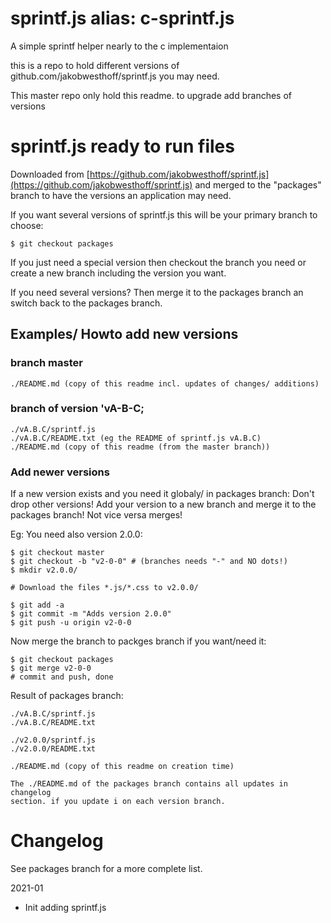 # sprintf.js alias: c-sprintf.js

A simple sprintf helper nearly to the c implementaion

this is a repo to hold different versions of github.com/jakobwesthoff/sprintf.js
you may need.

This master repo only hold this readme. to upgrade add branches of versions


# sprintf.js ready to run files

Downloaded from [https://github.com/jakobwesthoff/sprintf.js](https://github.com/jakobwesthoff/sprintf.js) 
and merged to the "packages" branch to have the versions an application may need.

If you want several versions of sprintf.js this will be your primary branch to choose:

    $ git checkout packages

If you just need a special version then checkout the branch you need or create
a new branch including the version you want.

If you need several versions? Then merge it to the packages branch an switch
back to the packages branch.



## Examples/ Howto add new versions


### branch master

    ./README.md (copy of this readme incl. updates of changes/ additions)


### branch of version 'vA-B-C;
    ./vA.B.C/sprintf.js
    ./vA.B.C/README.txt (eg the README of sprintf.js vA.B.C)
    ./README.md (copy of this readme (from the master branch))


### Add newer versions

If a new version exists and you need it globaly/ in packages branch:
Don't drop other versions! Add your version to a new branch and merge it to the 
packages branch! Not vice versa merges!

Eg: You need also version 2.0.0:

    $ git checkout master 
    $ git checkout -b "v2-0-0" # (branches needs "-" and NO dots!)
    $ mkdir v2.0.0/
    
    # Download the files *.js/*.css to v2.0.0/
    
    $ git add -a
    $ git commit -m "Adds version 2.0.0"
    $ git push -u origin v2-0-0
    
Now merge the branch to packges branch if you want/need it:

    $ git checkout packages
    $ git merge v2-0-0
    # commit and push, done

Result of packages branch:

    ./vA.B.C/sprintf.js
    ./vA.B.C/README.txt
    
    ./v2.0.0/sprintf.js
    ./v2.0.0/README.txt
    
    ./README.md (copy of this readme on creation time)
    
    The ./README.md of the packages branch contains all updates in changelog 
    section. if you update i on each version branch.



# Changelog

See packages branch for a more complete list.

2021-01
 
 + Init adding sprintf.js

